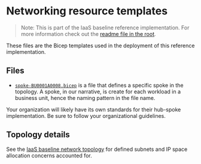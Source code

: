 # Networking resource templates

> Note: This is part of the IaaS baseline reference implementation. For more information check out the [readme file in the root](../README.md).

These files are the Bicep templates used in the deployment of this reference implementation.

## Files

* [`spoke-BU0001A0008.bicep`](./spoke-BU0001A0008.bicep) is a file that defines a specific spoke in the topology. A spoke, in our narrative, is create for each workload in a business unit, hence the naming pattern in the file name.

Your organization will likely have its own standards for their hub-spoke implementation. Be sure to follow your organizational guidelines.

## Topology details

See the [IaaS baseline network topology](./topology.md) for defined subnets and IP space allocation concerns accounted for.
